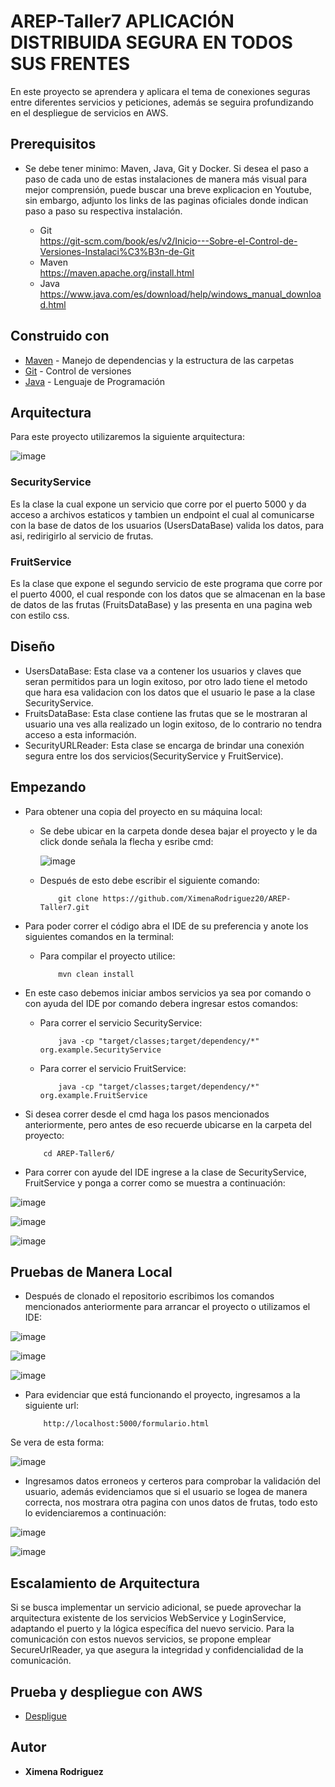 # AREP-Taller7 APLICACIÓN DISTRIBUIDA SEGURA EN TODOS SUS FRENTES

En este proyecto se aprendera y aplicara el tema de conexiones seguras entre diferentes servicios y peticiones, además se seguira profundizando en el despliegue de servicios en AWS.

## Prerequisitos

* Se debe tener minimo: Maven, Java, Git y Docker. Si desea el paso a paso de cada uno de estas instalaciones de manera más visual para mejor comprensión, puede buscar una breve explicacion en Youtube, sin embargo, adjunto los links de las paginas oficiales donde indican paso a paso su respectiva instalación.

    - Git <br>
      <https://git-scm.com/book/es/v2/Inicio---Sobre-el-Control-de-Versiones-Instalaci%C3%B3n-de-Git>
    - Maven <br>
      <https://maven.apache.org/install.html>
    - Java <br>
      <https://www.java.com/es/download/help/windows_manual_download.html>


## Construido con

* [Maven](https://maven.apache.org/) - Manejo de dependencias y la estructura de las carpetas
* [Git](https://git-scm.com/) - Control de versiones
* [Java](https://www.java.com/en/download/help/whatis_java.html) - Lenguaje de Programación

## Arquitectura

Para este proyecto utilizaremos la siguiente arquitectura:

![image](https://github.com/XimenaRodriguez20/AREP-Taller7/assets/123812926/adddb40a-0be3-4c28-8caf-cac5eaa493b1)

### SecurityService
Es la clase la cual expone un servicio que corre por el puerto 5000 y da acceso a archivos estaticos y tambien un endpoint el cual al comunicarse con la base de datos de los usuarios (UsersDataBase) valida los datos, para asi, redirigirlo al servicio de frutas.

### FruitService
Es la clase que expone el segundo servicio de este programa que corre por el puerto 4000, el cual responde con los datos que se almacenan en la base de datos de las frutas (FruitsDataBase) y las presenta en una pagina web con estilo css.

## Diseño

* UsersDataBase: Esta clase va a contener los usuarios y claves que seran permitidos para un login exitoso, por otro lado tiene el metodo que hara esa validacion con los datos que el usuario le pase a la clase SecurityService. 
* FruitsDataBase: Esta clase contiene las frutas que se le mostraran al usuario una ves alla realizado un login exitoso, de lo contrario no tendra acceso a esta información.
* SecurityURLReader: Esta clase se encarga de brindar una conexión segura entre los dos servicios(SecurityService y FruitService).

## Empezando

* Para obtener una copia del proyecto en su máquina local:

    - Se debe ubicar en la carpeta donde desea bajar el proyecto y le da click donde señala la flecha y esribe cmd:

      ![image](https://github.com/XimenaRodriguez20/AREP-Taller2/assets/123812926/52f8f03c-3b3e-48cf-bd2c-f7b029c2d8bb)

    - Después de esto debe escribir el siguiente comando:

        ~~~                  
            git clone https://github.com/XimenaRodriguez20/AREP-Taller7.git
        ~~~                                                                   

* Para poder correr el código abra el IDE de su preferencia y anote los siguientes comandos en la terminal:

    - Para compilar el proyecto utilice:

        ~~~                 
            mvn clean install
        ~~~  
      
* En este caso debemos iniciar ambos servicios ya sea por comando o con ayuda del IDE por comando debera ingresar estos comandos: 
    
    - Para correr el servicio SecurityService:

        ~~~
            java -cp "target/classes;target/dependency/*" org.example.SecurityService
        ~~~
      
    - Para correr el servicio FruitService:
  
        ~~~
            java -cp "target/classes;target/dependency/*" org.example.FruitService
        ~~~

* Si desea correr desde el cmd haga los pasos mencionados anteriormente, pero antes de eso recuerde ubicarse en la carpeta del proyecto:

    ~~~
        cd AREP-Taller6/
    ~~~

* Para correr con ayude del IDE ingrese a la clase de SecurityService, FruitService y ponga a correr como se muestra a continuación:

![image](https://github.com/XimenaRodriguez20/AREP-Taller7/assets/123812926/bb4fd9e8-f84d-4e11-a3f1-e87b03a619c1)

![image](https://github.com/XimenaRodriguez20/AREP-Taller7/assets/123812926/d99d0aab-8e67-4b2b-ad86-cb4c60ca1739)

![image](https://github.com/XimenaRodriguez20/AREP-Taller7/assets/123812926/015ffbf5-a18c-4eb6-a445-b6f72e4de7bc)


## Pruebas de Manera Local

* Después de clonado el repositorio escribimos los comandos mencionados anteriormente para arrancar el proyecto o utilizamos el IDE:

![image](https://github.com/XimenaRodriguez20/AREP-Taller7/assets/123812926/8b4c54f4-ffc6-403d-bb44-98ef877e81a7)

![image](https://github.com/XimenaRodriguez20/AREP-Taller7/assets/123812926/3df94b5b-ca41-4e40-9e03-7173b3b90d9a)

![image](https://github.com/XimenaRodriguez20/AREP-Taller7/assets/123812926/6ba58249-2d8e-4594-b788-6423c815fcd6)

* Para evidenciar que está funcionando el proyecto, ingresamos a la siguiente url:

    ~~~
        http://localhost:5000/formulario.html
    ~~~

Se vera de esta forma:

![image](https://github.com/XimenaRodriguez20/AREP-Taller7/assets/123812926/eb4dff13-63b6-4b6c-9c3c-338a90a85ade)

* Ingresamos datos erroneos y certeros para comprobar la validación del usuario, además evidenciamos que si el usuario se logea de manera correcta, nos mostrara otra pagina con unos datos de frutas, todo esto lo evidenciaremos a continuación:

![image](https://github.com/XimenaRodriguez20/AREP-Taller7/assets/123812926/fea5c95a-9d3a-4198-9505-22c9c8ba6cbf)

![image](https://github.com/XimenaRodriguez20/AREP-Taller7/assets/123812926/3d7f1493-dd8a-46e1-9197-32759474ae14)

## Escalamiento de Arquitectura

Si se busca implementar un servicio adicional, se puede aprovechar la arquitectura existente de los servicios WebService y LoginService, adaptando el puerto y la lógica específica del nuevo servicio. Para la comunicación con estos nuevos servicios, se propone emplear SecureUrlReader, ya que asegura la integridad y confidencialidad de la comunicación.

## Prueba y despliegue con AWS

* [Despligue](https://youtu.be/XrMbX1HyBYA)

## Autor

* **Ximena Rodriguez** 
